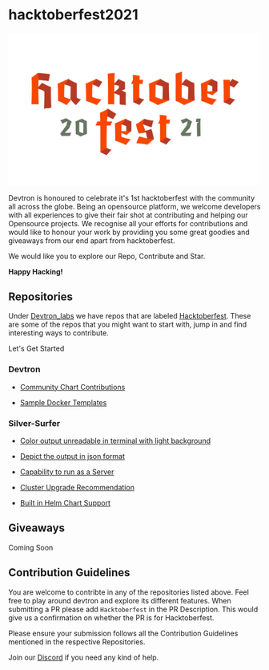 # hacktoberfest2021

![hacktoberfest-2021](./assets/hacktoberfest.png)

Devtron is honoured to celebrate it's 1st hacktoberfest with the community all across the globe. Being an opensource platform, we welcome developers with all experiences to give their fair shot at contributing and helping our Opensource projects. We recognise all your efforts for contributions and would like to honour your work by providing you some great goodies and giveaways from our end apart from hacktoberfest.

We would like you to explore our Repo, Contribute and Star. 

**Happy Hacking!**

## Repositories

Under [Devtron_labs](https://github.com/devtron-labs) we have repos that are labeled [Hacktoberfest](https://github.com/search?q=org%3Adevtron-labs+hacktoberfest&type=repositories). These are some of the repos that you might want to start with, jump in and find interesting ways to contribute.

Let's Get Started

### Devtron

* [Community Chart Contributions](https://github.com/devtron-labs/devtron/tree/main/contrib-chart)

* [Sample Docker Templates](https://github.com/devtron-labs/devtron/tree/main/sample-docker-templates)


### Silver-Surfer

* [Color output unreadable in terminal with light background](https://github.com/devtron-labs/silver-surfer/issues/9)

* [Depict the output in json format](https://github.com/devtron-labs/silver-surfer/issues/11)

* [Capability to run as a Server](https://github.com/devtron-labs/silver-surfer/issues/12)

* [Cluster Upgrade Recommendation](https://github.com/devtron-labs/silver-surfer/issues/13)

* [Built in Helm Chart Support](https://github.com/devtron-labs/silver-surfer/issues/14)

## Giveaways

Coming Soon

## Contribution Guidelines

You are welcome to contribte in any of the repositories listed above. Feel free to play around devtron and explore its different features. When submitting a PR please add `Hacktoberfest` in the PR Description. This would give us a confirmation on whether the PR is for Hacktoberfest. 

Please ensure your submission follows all the Contribution Guidelines mentioned in the respective Repositories.

Join our [Discord](https://discord.com/invite/jsRG5qx2gp) if you need any kind of help.
